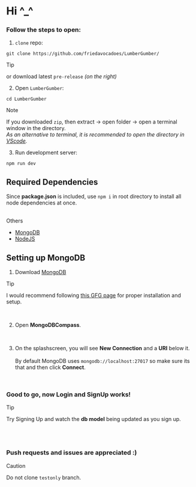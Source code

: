 # Hi ^_^

### Follow the steps to open:

1. `clone` repo:
  ```
  git clone https://github.com/friedavocadoes/LumberGumber/
  ```
  >[!TIP]
  > or download latest `pre-release` *(on the right)*

2. Open `LumberGumber`:
  ```
  cd LumberGumber
  ```
   
  >[!NOTE]
  >If you downloaded `zip`, then extract → open folder → open a terminal window in the directory.<br>
  >*As an alternative to terminal, it is recommended to open the directory in [VScode](https://code.visualstudio.com/download).*

3. Run development server:
  ```
  npm run dev
  ```


## Required Dependencies

Since **package.json** is included, use `npm i` in root directory to install all node dependencies at once.

<br>
Others<br>    
  
- [MongoDB](https://www.mongodb.com/docs/manual/installation/)
- [NodeJS](https://nodejs.org/en/download)


## Setting up MongoDB

1. Download [MongoDB](https://www.mongodb.com/docs/manual/installation/)
>[!TIP]
>I would recommend following [this GFG page](https://www.geeksforgeeks.org/how-to-install-mongodb-on-windows/) for proper installation and setup.
<br>


2. Open **MongoDBCompass**.

   
<br>


3. On the splashscreen, you will see **New Connection** and a **URI** below it.
   <br>
   <br>
   By default MongoDB uses `mongodb://localhost:27017` so make sure its that and then click **Connect**.

<br>

### Good to go, now Login and SignUp works!

>[!TIP]
>Try Signing Up and watch the **db model** being updated as you sign up.

<br>
<br>


### Push requests and issues are appreciated :)

>[!CAUTION]
>Do not clone `testonly` branch.
